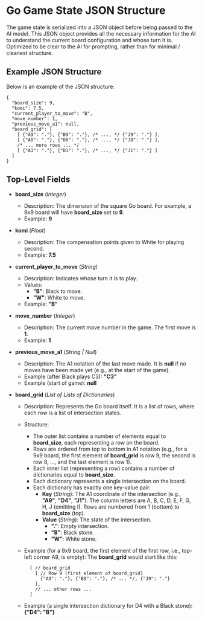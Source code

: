 # Go Game State JSON Structure

The game state is serialized into a JSON object before being passed to the AI model. This JSON object provides all the necessary information for the AI to understand the current board configuration and whose turn it is.  Optimized to be clear to the AI for prompting, rather than for minimal / cleanest structure.

## Example JSON Structure

Below is an example of the JSON structure:

    {
      "board_size": 9,
      "komi": 7.5,
      "current_player_to_move": "B",
      "move_number": 1,
      "previous_move_a1": null,
      "board_grid": [
        [ {"A9": "."}, {"B9": "."}, /* ..., */ {"J9": "."} ],
        [ {"A8": "."}, {"B8": "."}, /* ..., */ {"J8": "."} ],
        /* ... more rows ... */
        [ {"A1": "."}, {"B1": "."}, /* ..., */ {"J1": "."} ]
      ]
    }

## Top-Level Fields

* **board_size** (*Integer*)
    * Description: The dimension of the square Go board. For example, a 9x9 board will have **board_size** set to **9**.
    * Example: **9**

* **komi** (*Float*)
    * Description: The compensation points given to White for playing second.
    * Example: **7.5**

* **current_player_to_move** (*String*)
    * Description: Indicates whose turn it is to play.
    * Values:
        * **"B"**: Black to move.
        * **"W"**: White to move.
    * Example: **"B"**

* **move_number** (*Integer*)
    * Description: The current move number in the game. The first move is **1**.
    * Example: **1**

* **previous_move_a1** (*String | Null*)
    * Description: The A1 notation of the last move made. It is **null** if no moves have been made yet (e.g., at the start of the game).
    * Example (after Black plays C3): **"C3"**
    * Example (start of game): **null**

* **board_grid** (*List of Lists of Dictionaries*)
    * Description: Represents the Go board itself. It is a list of rows, where each row is a list of intersection states.
    * Structure:
        * The outer list contains a number of elements equal to **board_size**, each representing a row on the board.
        * Rows are ordered from top to bottom in A1 notation (e.g., for a 9x9 board, the first element of **board_grid** is row 9, the second is row 8, ..., and the last element is row 1).
        * Each inner list (representing a row) contains a number of dictionaries equal to **board_size**.
        * Each dictionary represents a single intersection on the board.
        * Each dictionary has exactly one key-value pair:
            * **Key** (*String*): The A1 coordinate of the intersection (e.g., **"A9"**, **"D4"**, **"J1"**). The column letters are A, B, C, D, E, F, G, H, J (omitting I). Rows are numbered from 1 (bottom) to **board_size** (top).
            * **Value** (*String*): The state of the intersection.
                * **"."**: Empty intersection.
                * **"B"**: Black stone.
                * **"W"**: White stone.
    * Example (for a 9x9 board, the first element of the first row, i.e., top-left corner A9, is empty):
        The **board_grid** would start like this:

            [ // board_grid
              [ // Row 9 (first element of board_grid)
                {"A9": "."}, {"B9": "."}, /* ... */, {"J9": "."}
              ],
              // ... other rows ...
            ]
    * Example (a single intersection dictionary for D4 with a Black stone): **{"D4": "B"}**